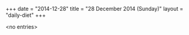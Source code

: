 +++
date = "2014-12-28"
title = "28 December 2014 (Sunday)"
layout = "daily-diet"
+++

<p>&lt;no entries&gt;</p>